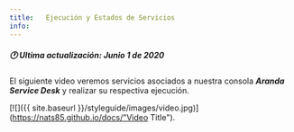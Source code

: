 ```yaml
---
title:   Ejecución y Estados de Servicios
info:
---
```


##### 🕐 Ultima actualización: Junio 1 de 2020


El siguiente video veremos servicios asociados a nuestra consola **_Aranda Service Desk_** y realizar su respectiva ejecución.

[![]({{ site.baseurl }}/styleguide/images/video.jpg)](https://nats85.github.io/docs/"Video Title").
